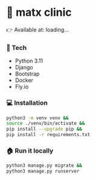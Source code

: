 # 🏥 matx clinic

👉 Available at: loading...


### 🔨 Tech
- Python 3.11
- Django
- Bootstrap
- Docker
- Fly.io


### 💻 Installation

```bash
python3 -m venv venv &&
source ./venv/bin/activate &&
pip install --upgrade pip &&
pip install -r requirements.txt
```


### 🏠 Run it locally

```bash
python3 manage.py migrate &&
python3 manage.py runserver
```